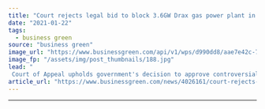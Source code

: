```yaml
---
title: "Court rejects legal bid to block 3.6GW Drax gas power plant in Yorkshire"
date: "2021-01-22"
tags: 
  - business green
source: "business green"
image_url: "https://www.businessgreen.com/api/v1/wps/d990dd8/aae7e42c-7b5a-4a39-8aa3-aa716543d1c6/3/Picture-2-Drax-Power-Station-185x114.jpg"
image_fp: "/assets/img/post_thumbnails/188.jpg"
lead: "
 Court of Appeal upholds government's decision to approve controversial project, despite claims it would undermine UK climate targets ..."
article_url: "https://www.businessgreen.com/news/4026161/court-rejects-legal-bid-block-6gw-drax-gas-power-plant-yorkshire"
---
```


---
